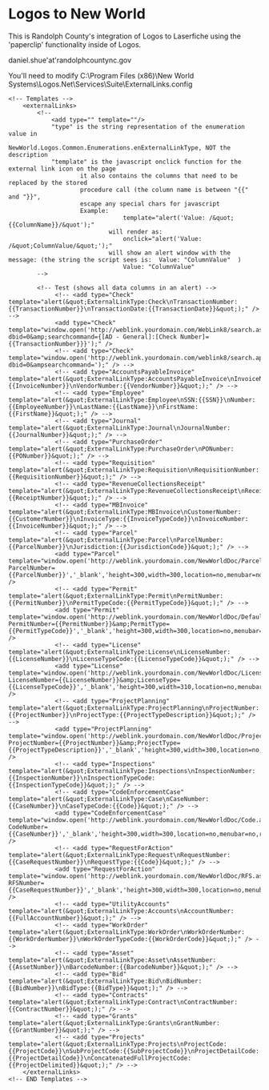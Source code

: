 # Logos to New World
This is Randolph County's integration of Logos to Laserfiche using the 'paperclip' functionality inside of Logos.

daniel.shue'at'randolphcountync.gov

You'll need to modify C:\Program Files (x86)\New World Systems\Logos.Net\Services\Suite\ExternalLinks.config


	<!-- Templates -->
		<externalLinks>
			<!--
				<add type="" template=""/>
				"type" is the string representation of the enumeration value in 
						NewWorld.Logos.Common.Enumerations.enExternalLinkType, NOT the description
				"template" is the javascript onclick function for the external link icon on the page
						it also contains the columns that need to be replaced by the stored
						procedure call (the column name is between "{{" and "}}",
						escape any special chars for javascript
						Example:
									template="alert('Value: /&quot;{{ColumnName}}/&quot');"
								will render as:
									onclick="alert('Value: /&quot;ColumnValue/&quot;');"
								will show an alert window with the message: (the string the script sees is:  Value: "ColumnValue"  )
									Value: "ColumnValue"
			-->
			
			<!-- Test (shows all data columns in an alert) -->
				 <!-- <add type="Check" template="alert(&quot;ExternalLinkType:Check\nTransactionNumber:{{TransactionNumber}}\nTransactionDate:{{TransactionDate}}&quot;);" /> -->
				 <add type="Check" template="window.open('http://weblink.yourdomain.com/WebLink8/search.aspx?dbid=0&amp;searchcommand={[AD - General]:[Check Number]={{TransactionNumber}}}');" />
				 <!-- <add type="Check" template="window.open('http://weblink.yourdomain.com/weblink8/search.apsx?dbid=0&ampsearchcommand=');" /> -->
				 <!-- <add type="AccountsPayableInvoice" template="alert(&quot;ExternalLinkType:AccountsPayableInvoice\nInvoiceNumber:{{InvoiceNumber}}\nVendorNumber:{{VendorNumber}}&quot;);" /> -->
				 <!-- <add type="Employee" template="alert(&quot;ExternalLinkType:Employee\nSSN:{{SSN}}\nNumber:{{EmployeeNumber}}\nLastName:{{LastName}}\nFirstName:{{FirstName}}&quot;);" /> -->
				 <!-- <add type="Journal" template="alert(&quot;ExternalLinkType:Journal\nJournalNumber:{{JournalNumber}}&quot;);" /> -->
				 <!-- <add type="PurchaseOrder" template="alert(&quot;ExternalLinkType:PurchaseOrder\nPONumber:{{PONumber}}&quot;);" /> -->
				 <!-- <add type="Requisition" template="alert(&quot;ExternalLinkType:Requisition\nRequisitionNumber:{{RequisitionNumber}}&quot;);" /> -->
				 <!-- <add type="RevenueCollectionsReceipt" template="alert(&quot;ExternalLinkType:RevenueCollectionsReceipt\nReceiptNumber:{{ReceiptNumber}}&quot;);" /> --> 
				 <!-- <add type="MBInvoice" template="alert(&quot;ExternalLinkType:MBInvoice\nCustomerNumber:{{CustomerNumber}}\nInvoiceType:{{InvoiceTypeCode}}\nInvoiceNumber:{{InvoiceNumber}}&quot;);" /> --> 
				 <!-- <add type="Parcel" template="alert(&quot;ExternalLinkType:Parcel\nParcelNumber:{{ParcelNumber}}\nJurisdiction:{{JurisdictionCode}}&quot;);" /> --> 
				 <add type="Parcel" template="window.open('http://weblink.yourdomain.com/NewWorldDoc/Parcel.aspx?ParcelNumber={{ParcelNumber}}','_blank','height=300,width=300,location=no,menubar=no,resizable=no,scrollbars=no,status=no,toolbar=no');" />
				 <!-- <add type="Permit" template="alert(&quot;ExternalLinkType:Permit\nPermitNumber:{{PermitNumber}}\nPermitTypeCode:{{PermitTypeCode}}&quot;);" /> -->
				 <add type="Permit" template="window.open('http://weblink.yourdomain.com/NewWorldDoc/Default.aspx?PermitNumber={{PermitNumber}}&amp;PermitType={{PermitTypeCode}}','_blank','height=300,width=300,location=no,menubar=no,resizable=no,scrollbars=no,status=no,toolbar=no');" />
				 <!-- <add type="License" template="alert(&quot;ExternalLinkType:License\nLicenseNumber:{{LicenseNumber}}\nLicenseTypeCode:{{LicenseTypeCode}}&quot;);" /> -->
				 <add type="License" template="window.open('http://weblink.yourdomain.com/NewWorldDoc/License.aspx?LicenseNumber={{LicenseNumber}}&amp;LicenseType={{LicenseTypeCode}}','_blank','height=300,width=310,location=no,menubar=no,resizable=no,scrollbars=no,status=no,toolbar=no');" />
				 <!-- <add type="ProjectPlanning" template="alert(&quot;ExternalLinkType:ProjectPlanning\nProjectNumber:{{ProjectNumber}}\nProjectType:{{ProjectTypeDescription}}&quot;);" /> -->
				 <add type="ProjectPlanning" template="window.open('http://weblink.yourdomain.com/NewWorldDoc/Project.aspx?ProjectNumber={{ProjectNumber}}&amp;ProjectType={{ProjectTypeDescription}}','_blank','height=300,width=300,location=no,menubar=no,resizable=no,scrollbars=no,status=no,toolbar=no');" />
				 <!-- <add type="Inspections" template="alert(&quot;ExternalLinkType:Inspections\nInspectionNumber:{{InspectionNumber}}\nInspectionTypeCode:{{InspectionTypeCode}}&quot;);" /> -->
				 <!-- <add type="CodeEnforcementCase" template="alert(&quot;ExternalLinkType:Case\nCaseNumber:{{CaseNumber}}\nCaseTypeCode:{{Code}}&quot;);" /> -->
				 <add type="CodeEnforcementCase" template="window.open('http://weblink.yourdomain.com/NewWorldDoc/Code.aspx?CodeNumber={{CaseNumber}}','_blank','height=300,width=300,location=no,menubar=no,resizable=no,scrollbars=no,status=no,toolbar=no');" />
				 <!-- <add type="RequestForAction" template="alert(&quot;ExternalLinkType:Request\nRequestNumber:{{CaseRequestNumber}}\nRequestType:{{Code}}&quot;);" /> -->
				 <add type="RequestForAction" template="window.open('http://weblink.yourdomain.com/NewWorldDoc/RFS.aspx?RFSNumber={{CaseRequestNumber}}','_blank','height=300,width=300,location=no,menubar=no,resizable=no,scrollbars=no,status=no,toolbar=no');" />
				 <!-- <add type="UtilityAccounts" template="alert(&quot;ExternalLinkType:Accounts\nAccountNumber:{{FullAccountNumber}}&quot;);" /> -->
				 <!-- <add type="WorkOrder" template="alert(&quot;ExternalLinkType:WorkOrder\nWorkOrderNumber:{{WorkOrderNumber}}\nWorkOrderTypeCode:{{WorkOrderCode}}&quot;);" /> -->
				 <!-- <add type="Asset" template="alert(&quot;ExternalLinkType:Asset\nAssetNumber:{{AssetNumber}}\nBarcodeNumber:{{BarcodeNumber}}&quot;);" /> -->
				 <!-- <add type="Bid" template="alert(&quot;ExternalLinkType:Bid\nBidNumber:{{BidNumber}}\nBidType:{{BidType}}&quot;);" /> -->
				 <!-- <add type="Contracts" template="alert(&quot;ExternalLinkType:Contract\nContractNumber:{{ContractNumber}}&quot;);" /> -->
				 <!-- <add type="Grants" template="alert(&quot;ExternalLinkType:Grants\nGrantNumber:{{GrantNumber}}&quot;);" /> -->
				 <!-- <add type="Projects" template="alert(&quot;ExternalLinkType:Projects\nProjectCode:{{ProjectCode}}\nSubProjectCode:{{SubProjectCode}}\nProjectDetailCode:{{ProjectDetailCode}}\nConcatenatedFullProjectCode:{{ProjectDelimited}}&quot;);" /> -->
		</externalLinks>
	<!-- END Templates -->
